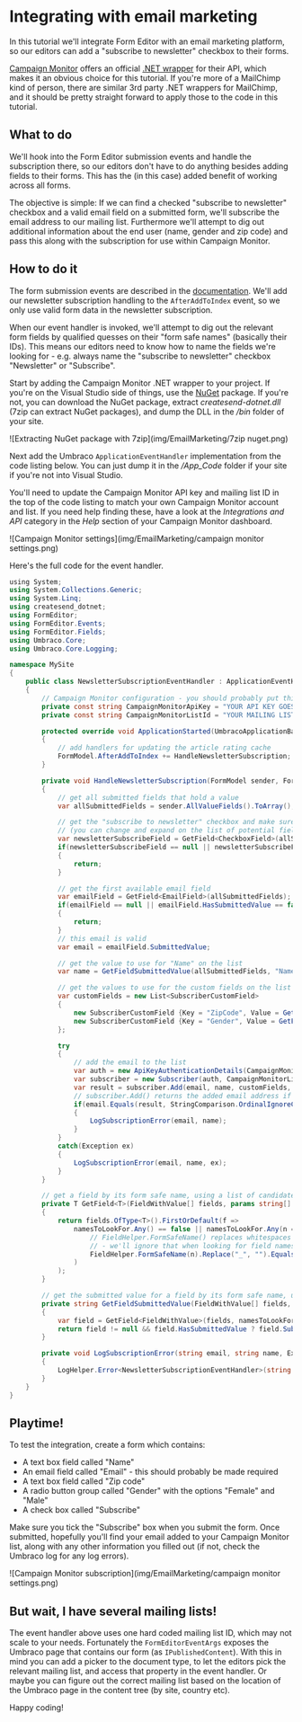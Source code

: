 # Integrating with email marketing

In this tutorial we'll integrate Form Editor with an email marketing platform, so our editors can add a "subscribe to newsletter" checkbox to their forms.

[Campaign Monitor](https://www.campaignmonitor.com/) offers an official [.NET wrapper](http://campaignmonitor.github.io/createsend-dotnet/) for their API, which makes it an obvious choice for this tutorial. If you're more of a MailChimp kind of person, there are similar 3rd party .NET wrappers for MailChimp, and it should be pretty straight forward to apply those to the code in this tutorial.

## What to do

We'll hook into the Form Editor submission events and handle the subscription there, so our editors don't have to do anything besides adding fields to their forms. This has the (in this case) added benefit of working across all forms.

The objective is simple: If we can find a checked "subscribe to newsletter" checkbox and a valid email field on a submitted form, we'll subscribe the email address to our mailing list. Furthermore we'll attempt to dig out additional information about the end user (name, gender and zip code) and pass this along with the subscription for use within Campaign Monitor. 

## How to do it

The form submission events are described in the [documentation](../Docs/extend.md#form-submission-events). We'll add our newsletter subscription handling to the `AfterAddToIndex` event, so we only use valid form data in the newsletter subscription.

When our event handler is invoked, we'll attempt to dig out the relevant form fields by qualified quesses on their "form safe names" (basically their IDs). This means our editors need to know how to name the fields we're looking for - e.g. always name the "subscribe to newsletter" checkbox "Newsletter" or "Subscribe".

Start by adding the Campaign Monitor .NET wrapper to your project. If you're on the Visual Studio side of things, use the [NuGet](https://www.nuget.org/packages/campaignmonitor-api/) package. If you're not, you can download the NuGet package, extract *createsend-dotnet.dll* (7zip can extract NuGet packages), and dump the DLL in the */bin* folder of your site.

![Extracting NuGet package with 7zip](img/EmailMarketing/7zip nuget.png)

Next add the Umbraco `ApplicationEventHandler` implementation from the code listing below. You can just dump it in the */App_Code* folder if your site if you're not into Visual Studio. 

You'll need to update the Campaign Monitor API key and mailing list ID in the top of the code listing to match your own Campaign Monitor account and list. If you need help finding these, have a look at the *Integrations and API* category in the *Help* section of your Campaign Monitor dashboard.

![Campaign Monitor settings](img/EmailMarketing/campaign monitor settings.png)

Here's the full code for the event handler.

```CS
﻿using System;
using System.Collections.Generic;
using System.Linq;
using createsend_dotnet;
using FormEditor;
using FormEditor.Events;
using FormEditor.Fields;
using Umbraco.Core;
using Umbraco.Core.Logging;

namespace MySite
{
	public class NewsletterSubscriptionEventHandler : ApplicationEventHandler
	{
		// Campaign Monitor configuration - you should probably put this in web.config instead
		private const string CampaignMonitorApiKey = "YOUR API KEY GOES HERE";
		private const string CampaignMonitorListId = "YOUR MAILING LIST ID GOES HERE";

		protected override void ApplicationStarted(UmbracoApplicationBase umbracoApplication, ApplicationContext applicationContext)
		{
			// add handlers for updating the article rating cache
			FormModel.AfterAddToIndex += HandleNewsletterSubscription;
		}

		private void HandleNewsletterSubscription(FormModel sender, FormEditorEventArgs formEditorEventArgs)
		{
			// get all submitted fields that hold a value
			var allSubmittedFields = sender.AllValueFields().ToArray();

			// get the "subscribe to newsletter" checkbox and make sure it's checked before signing up
			// (you can change and expand on the list of potential field names as you see it fit)
			var newsletterSubscribeField = GetField<CheckboxField>(allSubmittedFields, "Newsletter", "NewsletterSubscribe", "Subscribe", "SubscribeToNewsletter");
			if(newsletterSubscribeField == null || newsletterSubscribeField.Selected == false)
			{
				return;
			}

			// get the first available email field
			var emailField = GetField<EmailField>(allSubmittedFields);
			if(emailField == null || emailField.HasSubmittedValue == false || emailField.Invalid)
			{
				return;
			}
			// this email is valid
			var email = emailField.SubmittedValue;

			// get the value to use for "Name" on the list
			var name = GetFieldSubmittedValue(allSubmittedFields, "Name", "FullName", "FirstName");

			// get the values to use for the custom fields on the list (in this example we have a zip code and a gender field)
			var customFields = new List<SubscriberCustomField>
			{
				new SubscriberCustomField {Key = "ZipCode", Value = GetFieldSubmittedValue(allSubmittedFields, "Zip", "ZipCode", "PostalCode")},
				new SubscriberCustomField {Key = "Gender", Value = GetFieldSubmittedValue(allSubmittedFields, "Gender", "Sex")}
			};

			try
			{
				// add the email to the list
				var auth = new ApiKeyAuthenticationDetails(CampaignMonitorApiKey);
				var subscriber = new Subscriber(auth, CampaignMonitorListId);
				var result = subscriber.Add(email, name, customFields, true);
				// subscriber.Add() returns the added email address if things go well
				if(email.Equals(result, StringComparison.OrdinalIgnoreCase) == false)
				{
					LogSubscriptionError(email, name);
				}
			}
			catch(Exception ex)
			{
				LogSubscriptionError(email, name, ex);
			}
		}

		// get a field by its form safe name, using a list of candidate names to look for
		private T GetField<T>(FieldWithValue[] fields, params string[] namesToLookFor) where T : FieldWithValue
		{
			return fields.OfType<T>().FirstOrDefault(f =>
				namesToLookFor.Any() == false || namesToLookFor.Any(n =>
					// FieldHelper.FormSafeName() replaces whitespaces etc. with "_"
					// - we'll ignore that when looking for field names, so we don't have to look for both "PostalCode" and "Postal_Code"
					FieldHelper.FormSafeName(n).Replace("_", "").Equals(f.FormSafeName.Replace("_", ""), StringComparison.OrdinalIgnoreCase)
				)
			);
		}

		// get the submitted value for a field by its form safe name, using a list of candidate names to look for
		private string GetFieldSubmittedValue(FieldWithValue[] fields, params string[] namesToLookFor)
		{
			var field = GetField<FieldWithValue>(fields, namesToLookFor);
			return field != null && field.HasSubmittedValue ? field.SubmittedValue : null;
		}

		private void LogSubscriptionError(string email, string name, Exception ex = null)
		{
			LogHelper.Error<NewsletterSubscriptionEventHandler>(string.Format("Could not subscribe email: {0} (name: {1})", email, name), ex);
		}
	}
}
```

## Playtime!

To test the integration, create a form which contains:

- A text box field called "Name"
- An email field called "Email" - this should probably be made required
- A text box field called "Zip code"
- A radio button group called "Gender" with the options "Female" and "Male"
- A check box called "Subscribe"

Make sure you tick the "Subscribe" box when you submit the form. Once submitted, hopefully you'll find your email added to your Campaign Monitor list, along with any other information you filled out (if not, check the Umbraco log for any log errors).

![Campaign Monitor subscription](img/EmailMarketing/campaign monitor settings.png)

## But wait, I have several mailing lists!

The event handler above uses one hard coded mailing list ID, which may not scale to your needs. Fortunately the `FormEditorEventArgs` exposes the Umbraco page that contains our form (as `IPublishedContent`). With this in mind you can add a picker to the document type, to let the editors pick the relevant mailing list, and access that property in the event handler. Or maybe you can figure out the correct mailing list based on the location of the Umbraco page in the content tree (by site, country etc).

Happy coding!

